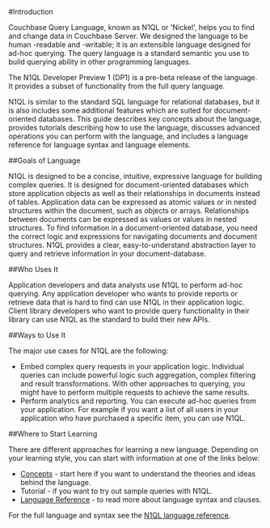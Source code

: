 #Introduction

Couchbase Query Language, known as N1QL or 'Nickel', helps you to find and change data in Couchbase Server. 
We designed the language to be human -readable and -writable; it is an extensible language designed for 
ad-hoc querying. The query language is a standard semantic you use to build querying ability in other programming languages.

The N1QL Developer Preview 1 (DP1) is a pre-beta release of the language. It provides a subset of functionality from the full query language. 

N1QL is similar to the standard SQL language for relational databases, but it is also includes some additional 
features which are suited for document-oriented databases. This guide describes 
key concepts about the language, provides tutorials describing how to use the language, discusses advanced operations 
you can perform with the language, and includes a language reference for language syntax and language elements.

 

##Goals of Language

N1QL is designed to be a concise, intuitive, expressive language for building complex queries.
 It is designed for document-oriented databases which store application objects as well as their relationships in 
documents instead of tables. Application data can be expressed as atomic values or in 
nested structures within the document, such as objects or arrays. Relationships between documents can be expressed as values or values in nested structures.  To find information in a document-oriented database, you need the correct logic and expressions for navigating documents and document structures. N1QL provides a clear, easy-to-understand abstraction layer to query and retrieve information in your document-database.

##Who Uses It

Application developers and data analysts use N1QL to perform ad-hoc querying. Any application developer 
who wants to provide reports or retrieve data that is hard to find can use N1QL in their application logic. Client library 
developers who want to provide query functionality in their library can use N1QL as the standard to build their new APIs.

##Ways to Use It

The major use cases for N1QL are the following:

- Embed complex query requests in your application logic. Individual queries can include powerful logic such aggregation, complex filtering and result transformations. With other approaches to querying, you might have to perform multiple requests to achieve the same results.
- Perform analytics and reporting. You can execute ad-hoc queries from your application. For example if you want a list of all users in your application who have purchased a specific item, you can use N1QL. 

##Where to Start Learning

There are different approaches for learning a new language. Depending on your learning style, you can start with information at one of the links below:

- [Concepts](#concepts) - start here if you want to understand the theories and ideas behind the language.
- Tutorial - if you want to try out sample queries with N1QL.
- [Language Reference](#language_ref) - to read more about language syntax and clauses.

For the full language and syntax see the [N1QL language reference](#language_ref).




 
